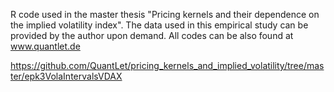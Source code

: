 R code used in the master thesis "Pricing kernels and their dependence on the implied volatility index".
The data used in this empirical study can be provided by the author upon demand. All codes can be also found at www.quantlet.de

https://github.com/QuantLet/pricing_kernels_and_implied_volatility/tree/master/epk3VolaIntervalsVDAX


